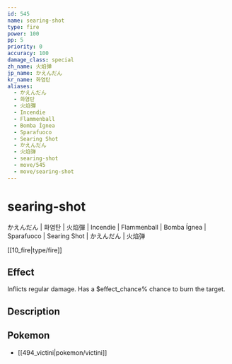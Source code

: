 ```yaml
---
id: 545
name: searing-shot
type: fire
power: 100
pp: 5
priority: 0
accuracy: 100
damage_class: special
zh_name: 火焰弹
jp_name: かえんだん
kr_name: 화염탄
aliases:
  - かえんだん
  - 화염탄
  - 火焰彈
  - Incendie
  - Flammenball
  - Bomba Ígnea
  - Sparafuoco
  - Searing Shot
  - かえんだん
  - 火焰弹
  - searing-shot
  - move/545
  - move/searing-shot
---
```

# searing-shot
    
かえんだん | 화염탄 | 火焰彈 | Incendie | Flammenball | Bomba Ígnea | Sparafuoco | Searing Shot | かえんだん | 火焰弹

[[10_fire|type/fire]]

## Effect

Inflicts regular damage.  Has a $effect_chance% chance to burn the target.

## Description



## Pokemon

- [[494_victini|pokemon/victini]]

